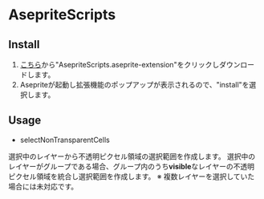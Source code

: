 # AsepriteScripts

## Install

1. [こちら](https://github.com/w1nnie/AsepriteScripts/releases/tag/v0.0.1)から"AsepriteScripts.aseprite-extension"をクリックしダウンロードします。
2. Asepriteが起動し拡張機能のポップアップが表示されるので、"install"を選択します。

## Usage

- selectNonTransparentCells

選択中のレイヤーから不透明ピクセル領域の選択範囲を作成します。
選択中のレイヤーがグループである場合、グループ内のうち**visible**なレイヤーの不透明ピクセル領域を統合し選択範囲を作成します。
※ 複数レイヤーを選択していた場合には未対応です。
